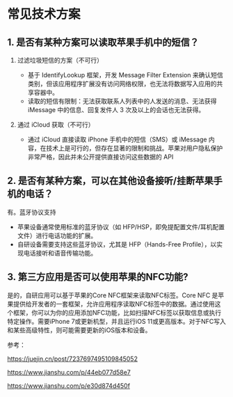 # 常见技术方案

## 1. 是否有某种方案可以读取苹果手机中的短信？

1. 过滤垃圾短信的方案（不可行）
    * 基于 IdentifyLookup 框架，开发 Message Filter Extension 来确认短信类别，但该应用程序扩展没有访问网络权限，也无法将数据写入应用的共享容器中。
    * 读取的短信有限制：无法获取联系人列表中的人发送的消息、无法获得 iMessage 中的信息、回复发件人 3 次及以上的会话也无法获得。
 
2. 通过 iCloud 获取（不可行）
    * 通过 iCloud 直接读取 iPhone 手机中的短信（SMS）或 iMessage 内容，在技术上是可行的，但存在显著的限制和挑战。苹果对用户隐私保护非常严格，因此并未公开提供直接访问这些数据的 API



## 2. 是否有某种方案，可以在其他设备接听/挂断苹果手机的电话？

有。蓝牙协议支持

* 苹果设备通常使用标准的蓝牙协议（如 HFP/HSP，即免提配置文件/耳机配置文件）进行电话功能的扩展。
* 自研设备需要支持这些蓝牙协议，尤其是 HFP（Hands-Free Profile），以实现电话接听和语音传输功能。


## 3. 第三方应用是否可以使用苹果的NFC功能?

是的，自研应用可以基于苹果的Core NFC框架来读取NFC标签。Core NFC 是苹果提供给开发者的一套框架，允许应用程序读取NFC标签中的数据。通过使用这个框架，你可以为你的应用添加NFC功能，比如扫描NFC标签以获取信息或执行特定操作。需要iPhone 7或更新机型，并且运行iOS 11或更高版本。对于NFC写入和某些高级特性，则可能需要更新的iOS版本和设备。




参考：

https://juejin.cn/post/7237697495109845052

https://www.jianshu.com/p/44eb077d58e7

https://www.jianshu.com/p/e30d874d450f


